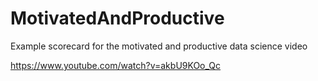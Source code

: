 # MotivatedAndProductive
Example scorecard for the motivated and productive data science video

https://www.youtube.com/watch?v=akbU9KOo_Qc
